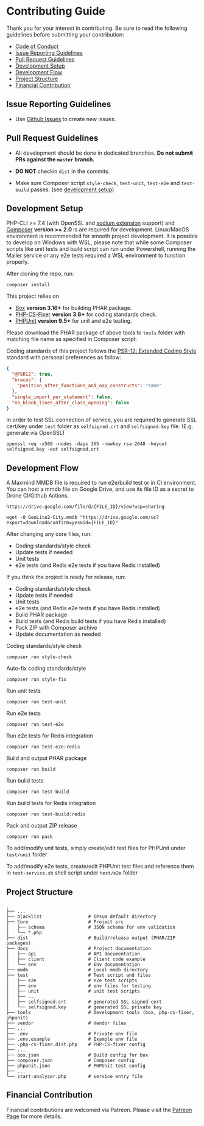 # Contributing Guide

Thank you for your interest in contributing. Be sure to read the following guidelines before submitting your contribution:

- [Code of Conduct](CODE_OF_CONDUCT.md)
- [Issue Reporting Guidelines](#issue-reporting-guidelines)
- [Pull Request Guidelines](#pull-request-guidelines)
- [Development Setup](#development-setup)
- [Development Flow](#development-flow)
- [Project Structure](#project-structure)
- [Financial Contribution](#financial-contribution)

## Issue Reporting Guidelines

- Use [Github Issues](https://github.com/ecmchow/ip-analyzer/issues) to create new issues.

## Pull Request Guidelines

- All development should be done in dedicated branches. **Do not submit PRs against the `master` branch.**

- **DO NOT** checkin `dist` in the commits.

- Make sure Composer script `style-check`, `test-unit`, `test-e2e` and `test-build` passes. (see [development setup](#development-setup))

## Development Setup

PHP-CLI >= 7.4 (with OpenSSL and [sodium extension](https://www.php.net/manual/en/book.sodium.php) support) and [Composer](https://getcomposer.org/) **version >= 2.0** is are required for development. Linux/MacOS environment is recommended for smooth project development. It is possible to develop on Windows with WSL, please note that while some Composer scripts like unit tests and build script can run under Powershell, running the Mailer service or any e2e tests required a WSL environment to function properly.

After cloning the repo, run:
```console
composer install
```

This project relies on
- [Box](https://github.com/box-project/box) **version 3.16+** for building PHAR package.
- [PHP-CS-Fixer](https://github.com/FriendsOfPHP/PHP-CS-Fixer) **version 3.8+** for coding standards check.
- [PHPUnit](https://phpunit.readthedocs.io/en/9.5/) **version 9.5+** for unit and e2e testing.

Please download the PHAR package of above tools to `tools` folder with matching file name as specified in Composer script.

Coding standards of this project follows the [PSR-12: Extended Coding Style](https://www.php-fig.org/psr/psr-12/) standard with personal preferences as follow:
```json
{
  "@PSR12": true,
  "braces": {
    "position_after_functions_and_oop_constructs": "same"
  },
  "single_import_per_statement": false,
  "no_blank_lines_after_class_opening": false
}
```

In order to test SSL connection of service, you are required to generate SSL cert/key under `test` folder as `selfsigned.crt` and `selfsigned.key` file.
(E.g. generate via OpenSSL)
```console
openssl req -x509 -nodes -days 365 -newkey rsa:2048 -keyout selfsigned.key -out selfsigned.crt
```

## Development Flow

A Maxmind MMDB file is required to run e2e/build test or in CI environment. You can host a mmdb file on Google Drive, and use its file ID as a secret to Drone CI/Github Actions.
```console
https://drive.google.com/file/d/{FILE_ID}/view?usp=sharing

wget -O GeoLite2-City.mmdb "https://drive.google.com/uc?export=download&confirm=yes&id={FILE_ID}"
```

After changing any core files, run:
- Coding standards/style check
- Update tests if needed
- Unit tests
- e2e tests (and Redis e2e tests if you have Redis installed)

If you think the project is ready for release, run:
- Coding standards/style check
- Update tests if needed
- Unit tests
- e2e tests (and Redis e2e tests if you have Redis installed)
- Build PHAR package
- Build tests (and Redis build tests if you have Redis installed)
- Pack ZIP with Composer archive
- Update documentation as needed

Coding standards/style check
```console
composer run style-check
```

Auto-fix coding standards/style
```console
composer run style-fix
```

Run unit tests
```console
composer run test-unit
```

Run e2e tests
```console
composer run test-e2e
```

Run e2e tests for Redis integration
```console
composer run test-e2e:redis
```

Build and output PHAR package
```console
composer run build
```

Run build tests
```console
composer run test-build
```

Run build tests for Redis integration
```console
composer run test-build:redis
```

Pack and output ZIP release
```console
composer run pack
```

To add/modify unit tests, simply create/edit test files for PHPUnit under `test/unit` folder

To add/modify e2e tests, create/edit PHPUnit test files and reference them in `test-service.sh` shell script under `test/e2e` folder


## Project Structure

    .
    ├── ...
    ├── blacklist                 # IPsum default directory
    ├── Core                      # Project src
    │   ├── schema                # JSON schema for env validation
    │   └── *.php
    ├── dist                      # Build/release output (PHAR/ZIP packages)
    ├── docs                      # Project documentation
    │   ├── api                   # API documentation
    │   ├── client                # Client code example
    │   └── env                   # Env documentation
    ├── mmdb                      # Local mmdb directory
    ├── test                      # Test script and files
    │   ├── e2e                   # e2e test scripts
    │   ├── env                   # env files for testing
    │   ├── unit                  # unit test scripts
    │   ├── ...
    │   ├── selfsigned.crt        # generated SSL signed cert
    │   └── selfsigned.key        # generated SSL private key
    ├── tools                     # Development tools (box, php-cs-fixer, phpunit)
    ├── vendor                    # Vendor files
    ├── ...
    ├── .env                      # Private env file
    ├── .env.example              # Example env file
    ├── .php-cs-fixer.dist.php    # PHP-CS-fixer config
    ├── ...
    ├── box.json                  # Build config for box
    ├── composer.json             # Composer config
    ├── phpunit.json              # PHPUnit test config
    ├── ...
    └── start-analyzer.php        # service entry file


## Financial Contribution

Financial contributions are welcomed via Patreon. Please visit the [Patreon Page](https://www.patreon.com/ecmchow) for more details.
